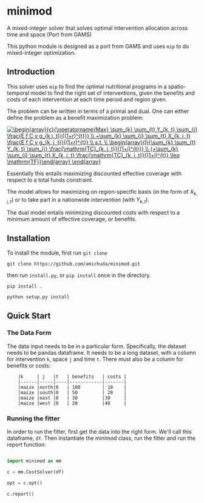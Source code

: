 # minimod
A mixed-integer solver that solves optimal intervention allocation across time and space (Port from GAMS)

This python module is designed as a port from GAMS and uses `mip` to do mixed-integer optimization.


## Introduction

This solver uses `mip` to find the optimal nutritional programs in a spatio-temporal model to find the right set of interventions, given the benefits and costs of each intervention at each time period and region given.

The problem can be written in terms of a primal and dual. One can either define the problem as a benefit maximization problem:

<a href="https://www.codecogs.com/eqnedit.php?latex=\begin{array}{c}{\operatorname{Max}&space;\sum_{k}&space;\sum_{t}&space;Y_{k,&space;t}&space;\sum_{j}&space;\frac{E&space;f&space;C&space;v&space;g_{k&space;j,&space;t}}{(1&plus;r)^{t}}}&space;\\&space;&plus;\sum_{k}&space;\sum_{j}&space;\sum_{t}&space;X_{k,&space;j,&space;t}&space;\frac{E&space;f&space;C&space;v&space;g_{k,&space;j,&space;t}}{(1&plus;r)^{t}}&space;\\&space;s.t.&space;\\&space;\begin{array}{l}{\sum_{k}&space;\sum_{t}&space;Y_{k,&space;t}&space;\sum_{j}&space;\frac{\mathrm{TC}_{k,&space;j,&space;t}}{(1&plus;i)^{t}}}&space;\\&space;{&plus;\sum_{k}&space;\sum_{j}&space;\sum_{t}&space;X_{k,&space;j,&space;t}&space;\frac{\mathrm{TC}_{k,&space;j,&space;t}}{(1&plus;i)^{t}}&space;\leq&space;\mathrm{TF}}\end{array}&space;\end{array}" target="_blank"><img src="https://latex.codecogs.com/gif.latex?\begin{array}{c}{\operatorname{Max}&space;\sum_{k}&space;\sum_{t}&space;Y_{k,&space;t}&space;\sum_{j}&space;\frac{E&space;f&space;C&space;v&space;g_{k&space;j,&space;t}}{(1&plus;r)^{t}}}&space;\\&space;&plus;\sum_{k}&space;\sum_{j}&space;\sum_{t}&space;X_{k,&space;j,&space;t}&space;\frac{E&space;f&space;C&space;v&space;g_{k,&space;j,&space;t}}{(1&plus;r)^{t}}&space;\\&space;s.t.&space;\\&space;\begin{array}{l}{\sum_{k}&space;\sum_{t}&space;Y_{k,&space;t}&space;\sum_{j}&space;\frac{\mathrm{TC}_{k,&space;j,&space;t}}{(1&plus;i)^{t}}}&space;\\&space;{&plus;\sum_{k}&space;\sum_{j}&space;\sum_{t}&space;X_{k,&space;j,&space;t}&space;\frac{\mathrm{TC}_{k,&space;j,&space;t}}{(1&plus;i)^{t}}&space;\leq&space;\mathrm{TF}}\end{array}&space;\end{array}" title="\begin{array}{c}{\operatorname{Max} \sum_{k} \sum_{t} Y_{k, t} \sum_{j} \frac{E f C v g_{k j, t}}{(1+r)^{t}}} \\ +\sum_{k} \sum_{j} \sum_{t} X_{k, j, t} \frac{E f C v g_{k, j, t}}{(1+r)^{t}} \\ s.t. \\ \begin{array}{l}{\sum_{k} \sum_{t} Y_{k, t} \sum_{j} \frac{\mathrm{TC}_{k, j, t}}{(1+i)^{t}}} \\ {+\sum_{k} \sum_{j} \sum_{t} X_{k, j, t} \frac{\mathrm{TC}_{k, j, t}}{(1+i)^{t}} \leq \mathrm{TF}}\end{array} \end{array}" /></a>

Essentially this entails maximizing discounted effective coverage with respect to a total funds constraint. 

The model allows for maximizing on region-specific basis (in the form of $X_{k,j,t}$) or to take part in a nationwide intervention (with $Y_{k,t}$).

The dual model entails minimizing discounted costs with respect to a minimum amount of effective coverage, or benefits.

## Installation

To install the module, first run `git clone`

`git clone https://github.com/amichuda/minimod.git`

then run `install.py`, or `pip install` once in the directory.

`pip install .`

`python setup.py install`

## Quick Start

### The Data Form

The data input needs to be in a particular form. Specifically, the dataset needs to be pandas dataframe. It needs to be a long dataset, with a column for intervention `k`, space `j` and time `t`. There must also be a column for benefits or costs:

        
        |k     | j   |t   | benefits   | costs |
        |------|-----|----|------------|-------|
        |maize |north|0   | 100        | 10    |
        |maize |south|0   | 50         | 20    |
        |maize |east |0   | 30         |30     |
        |maize |west |0   | 20         |40     |

### Running the fitter

In order to run the fitter, first get the data into the right form. We'll call this dataframe, `df`. Then instantiate the minimod class, run the fitter and run the report function:

```python

import minimod as mm

c = mm.CostSolver(df)

opt = c.opt()

c.report()
```
